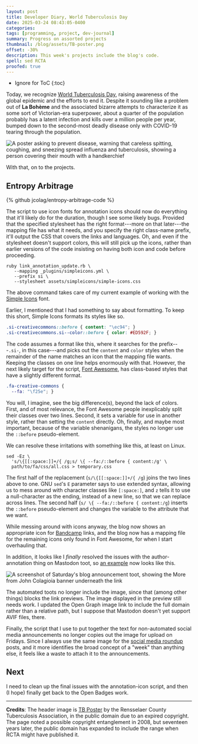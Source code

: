 ```yaml
---
layout: post
title: Developer Diary, World Tuberculosis Day
date: 2025-03-24 08:43:05-0400
categories:
tags: [programming, project, dev-journal]
summary: Progress on assorted projects
thumbnail: /blog/assets/TB-poster.png
offset: -30%
description: This week's projects include the blog's code.
spell: sed RCTA
proofed: true
---
```


* Ignore for ToC
{:toc}

Today, we recognize [World Tuberculosis Day](https://en.wikipedia.org/wiki/World_Tuberculosis_Day), raising awareness of the global epidemic and the efforts to end it.  Despite it sounding like a problem out of **La Bohème** and the associated bizarre attempts to characterize it as some sort of Victorian-era superpower, about a quarter of the population probably has a latent infection and kills over a million people per year, bumped down to the second-most deadly disease only with COVID-19 tearing through the population.

![A poster asking to prevent disease, warning that careless spitting, coughing, and sneezing spread influenza and tuberculosis, showing a person covering their mouth with a handkerchief](/blog/assets/TB-poster.png "Disappointingly still relevant...")

With that, on to the projects.

## Entropy Arbitrage

{% github jcolag/entropy-arbitrage-code %}

The script to use icon fonts for annotation icons should now do everything that it'll likely do for the duration, though I see some likely bugs.  Provided that the specified stylesheet has the right format---more on that later---the mapping file has what it needs, and you specify the right class-name prefix, it'll output the CSS that covers the links and languages.  Oh, and even if the stylesheet doesn't support colors, this will still pick up the icons, rather than earlier versions of the code insisting on having both icon and code before proceeding.

```console
ruby link_annotation_update.rb \
   --mapping _plugins/simpleicons.yml \
   --prefix si \
   --stylesheet assets/simpleicons/simple-icons.css
```

The above command takes care of my current example of working with the [Simple Icons](https://simpleicons.org/) font.

Earlier, I mentioned that I had something to say about formatting.  To keep this short, Simple Icons formats its styles like so.

```CSS
.si-creativecommons::before { content: "\ec94"; }
.si-creativecommons.si--color::before { color: #ED592F; }
```

The code assumes a format like this, where it searches for the prefix---`.si-`, in this case---and picks out the `content` and `color` styles when the remainder of the name matches an icon that the mapping file wants.  Keeping the classes on one line helps enormously with that.  However, the next likely target for the script, [Font Awesome](https://fontawesome.com/), has class-based styles that have a slightly different format.

```CSS
.fa-creative-commons {
  --fa: "\f25e"; }
```

You will, I imagine, see the big difference(s), beyond the lack of colors.  First, and of most relevance, the Font Awesome people inexplicably split their classes over two lines.  Second, it sets a variable for use in another style, rather than setting the `content` directly.  Oh, finally, and maybe most important, because of the variable shenanigans, the styles no longer use the `::before` pseudo-element.

We can resolve these irritations with something like this, at least on Linux.

```console
sed -Ez \
  's/\{[[:space:]]+/{ /g;s/ \{ --fa:/::before { content:/g' \
  path/to/fa/css/all.css > temporary.css
```

The first half of the replacement (`s/\{[[:space:]]+/{ /g`) joins the two lines above to one.  GNU `sed`'s `E` parameter says to use extended syntax, allowing us to mess around with character classes like `[:space:]`, and `z` tells it to use a null-character as the ending, instead of a new line, so that we can replace across lines.  The second half (`s/ \{ --fa:/::before { content:/g`) inserts the `::before` pseudo-element and changes the variable to the attribute that we want.

While messing around with icons anyway, the blog now shows an appropriate icon for [Bandcamp](https://bandcamp.com) links, and the blog now has a mapping file for the remaining icons only found in Font Awesome, for when I start overhauling that.

In addition, it looks like I *finally* resolved the issues with the author-annotation thing on Mastodon toot, so [an example](https://mastodon.social/@jcolag/114206097879441237) now looks like this.

![A screenshot of Saturday's blog announcement toot, showing the More from John Colagioia banner underneath the link](/blog/assets/mastodon-2025-03-22-author.png "With a clear issue to resolve later")

The automated toots no longer include the image, since that (among other things) blocks the link previews.  The image displayed in the preview still needs work.  I updated the Open Graph image link to include the full domain rather than a relative path, but I suppose that Mastodon doesn't yet support AVIF files, there.

Finally, the script that I use to put together the text for non-automated social media announcements no longer copies out the image for upload on Fridays.  Since I always use the same image for the [social media roundup](/blog/tag/link-dump) posts, and it more identifies the broad concept of a "week" than anything else, it feels like a waste to attach it to the announcements.

## Next

I need to clean up the final issues with the annotation-icon script, and then (I hope) finally get back to the Open Badges work.

* * *

**Credits**:  The header image is [TB Poster](https://commons.wikimedia.org/wiki/File:TB_poster.jpg) by the  Rensselaer County Tuberculosis Association, in the public domain due to an expired copyright.  The page noted a possible copyright entanglement in 2008, but seventeen years later, the public domain has expanded to include the range when RCTA might have published it.
